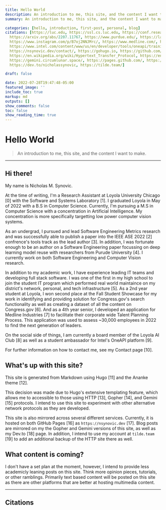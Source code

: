 ```yaml
---
title: Hello World
description: An introduction to me, this site, and the content I want to make.
summary: An introduction to me, this site, and the content I want to make.

categories: [hello, introduction, first-post, personal, blog]
citations: [https://luc.edu, https://ssl.cs.luc.edu, https://conf.researchr.org/home/ase-2022,
  https://arxiv.org/abs/2207.11767, https://www.purdue.edu/, https://lakescommunityhs.rschoolteams.com/page/3455,
  https://www.instagram.com/p/B7oj2NNJMrc/, https://www.medline.com/, https://loyolaaiclub.github.io,
  https://www.intel.com/content/www/us/en/developer/tools/oneapi/training/academic-program/student-ambassador.html,
  https://nsynovic.dev/contact/, https://gohugo.io, https://github.com/theNewDynamic/gohugo-theme-ananke,
  https://en.wikipedia.org/wiki/Hypertext_Transfer_Protocol, https://en.wikipedia.org/wiki/Gopher_(protocol),
  https://gemini.circumlunar.space/, https://pages.github.com/, https://nsynovic.dev/,
  https://dev.to/nicholassynovic, https://tilde.team/]

draft: false

date: 2022-07-28T19:47:48-05:00
featured_image: ''
include_toc: true
markup: md
outputs: []
show_comments: false
toc: false
show_reading_time: true
---
```


# Hello World

> An introduction to me, this site, and the content I want to make.

______________________________________________________________________

## Hi there!

My name is Nicholas M. Synovic.

At the time of writing, I'm a Research Assistant at Loyola University Chicago
\[0\] with the Software and Systems Laboratory \[1\]. I graduated Loyola in May
of 2022 with a B.S in Computer Science. Currently, I'm pursuing a M.S in
Computer Science with a concentration in Artificial Intelligence. My
concentration is more specifically targetting low power computer vision systems.

As an undergrad, I pursued and lead Software Engineering Metrics research and
was successfully able to publish a paper into the IEEE ASE 2022 \[2\]
confrence's tools track as the lead author \[3\]. In addition, I was fortunate
enough to be an author on a Software Engineering paper focussing on deep
learning model reuse with researchers from Purude University \[4\]. I currently
work on both Software Engineering and Computer Vision research.

In addition to my academic work, I have experience leading IT teams and
developing full stack software. I was one of the first in my high school to join
the student IT program which performed real world maintaince on my district's
network, personal, and tech infrastructure \[5\]. As a 2nd year student at
Loyola, I won second place at the Fall Student Showcase for my work in
identifying and providing solution for Congress.gov's search functionality as
well as creating a dataset of all the content on Congress.gov \[6\]. And as a
4th year senior, I developed an application for Medline Industries \[7\] to
facilitate their corporate wide Talent Planning Process. This application was
used to assess ~30,000 employees in 2022 to find the next generation of leaders.

On the social side of things, I am currently a board member of the Loyola AI
Club \[8\] as well as a student ambassador for Intel's OneAPI platform \[9\].

For further information on how to contact me, see my Contact page \[10\].

## What's up with this site?

This site is generated from Markdown using Hugo \[11\] and the Ananke theme
\[12\].

This decision was made due to Hugo's extensive templating feature, which allows
me to accessible to those using HTTP \[13\], Gopher \[14\], and Gemini \[15\]
protocols. I intend to use this site to experiment with other alternative
network protocols as they are developed.

This site is also mirrored across several different services. Currently, it is
hosted on both GitHub Pages \[16\] as `https://nsynovic.dev` \[17\]. Blog posts
are mirrored on my the Gopher and Gemini versions of this site, as well as my
Dev.to \[18\] page. In addition, I intend to use my account at `tilde.team`
\[19\] to add an additional backup of the HTTP site there as well.

## What content is coming?

I don't have a set plan at the moment, however, I intend to provide less
academicly leaning posts on this site. Think more opinion pieces, tutorials, or
other ramblings. Primarily text based content will be posted on this site as
there are other platforms that are better at hosting multimedia content.

______________________________________________________________________

## Citations
